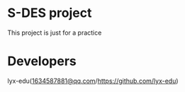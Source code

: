 # S-DES project
This project is just for a practice


# Developers
lyx-edu(1634587881@qq.com/https://github.com/lyx-edu)

